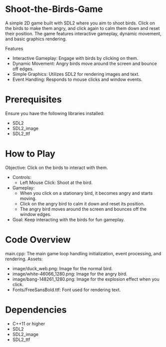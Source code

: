 # Shoot-the-Birds-Game
A simple 2D game built with SDL2 where you aim to shoot birds. Click on the birds to make them angry, and click again to calm them down and reset their position. The game features interactive gameplay, dynamic movement, and basic graphics rendering.

Features
- Interactive Gameplay: Engage with birds by clicking on them.
- Dynamic Movement: Angry birds move around the screen and bounce off edges.
- Simple Graphics: Utilizes SDL2 for rendering images and text.
- Event Handling: Responds to mouse clicks and window events.

# Prerequisites
Ensure you have the following libraries installed:
- SDL2
- SDL2_image
- SDL2_ttf

# How to Play
Objective: Click on the birds to interact with them.
- Controls:
  - Left Mouse Click: Shoot at the bird.
- Gameplay:
  - When you click on a stationary bird, it becomes angry and starts moving.
  - Click on the angry bird to calm it down and reset its position.
  - The angry bird moves around the screen and bounces off the window edges.
- Goal: Keep interacting with the birds for fun gameplay.
# Code Overview
main.cpp: The main game loop handling initialization, event processing, and rendering.
Assets:
- image/duck_web.png: Image for the normal bird.
- image/white-46066_1280.png: Image for the angry bird.
- image/bang-148261_1280.png: Image for the explosion effect when you click.
- Fonts/FreeSansBold.ttf: Font used for rendering text.

# Dependencies
- C++11 or higher
- SDL2
- SDL2_image
- SDL2_ttf
